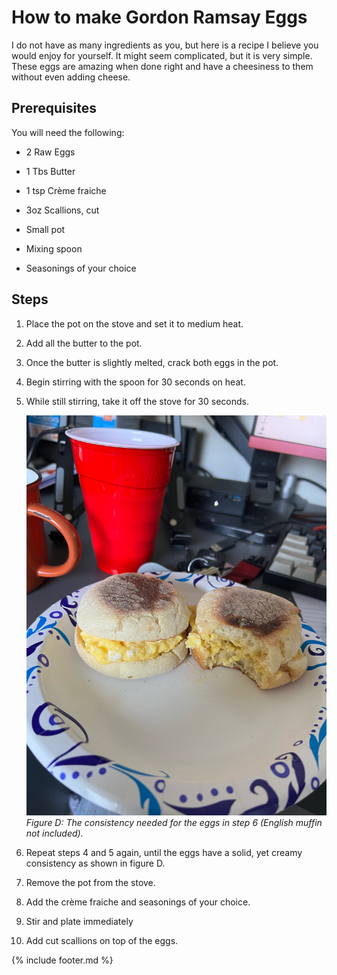 # How to make Gordon Ramsay Eggs

I do not have as many ingredients as you, but here is a recipe I believe
you would enjoy for yourself. It might seem complicated, but it is very
simple. These eggs are amazing when done right and have a cheesiness to
them without even adding cheese.

## Prerequisites

You will need the following:

- 2 Raw Eggs

- 1 Tbs Butter

- 1 tsp Crème fraiche

- 3oz Scallions, cut

- Small pot

- Mixing spoon

- Seasonings of your choice

## Steps

1. Place the pot on the stove and set it to medium heat.

2. Add all the butter to the pot.

3. Once the butter is slightly melted, crack both eggs in the pot.

4. Begin stirring with the spoon for 30 seconds on heat.

5. While still stirring, take it off the stove for 30 seconds.

    ![Eggs with fluffy consistency](media/image4.jpg)  
    *Figure D: The consistency needed for the eggs in step 6 (English muffin not included).*

6. Repeat steps 4 and 5 again, until the eggs have a solid, yet creamy consistency as shown in figure D.

7. Remove the pot from the stove.

8. Add the crème fraiche and seasonings of your choice.

9. Stir and plate immediately

10. Add cut scallions on top of the eggs.

{% include footer.md %}
